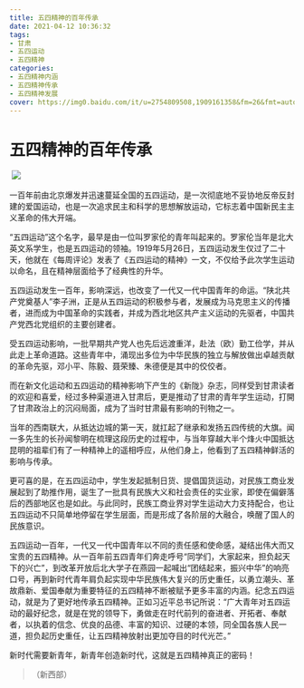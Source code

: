 ```yaml
---
title: 五四精神的百年传承
date: 2021-04-12 10:36:32
tags:
- 甘肃
- 五四运动
- 五四精神
categories:
- 五四精神内涵
- 五四精神传承
- 五四精神发展
cover: https://img0.baidu.com/it/u=2754809508,1909161358&fm=26&fmt=auto&gp=0.jpg
---
```


# 五四精神的百年传承

​		![](五四青年节.jpg)

​		一百年前由北京爆发并迅速蔓延全国的五四运动，是一次彻底地不妥协地反帝反封建的爱国运动，也是一次追求民主和科学的思想解放运动，它标志着中国新民主主义革命的伟大开端。

“五四运动”这个名字，最早是由一位叫罗家伦的青年叫起来的。罗家伦当年是北大英文系学生，也是五四运动的领袖。1919年5月26日，五四运动发生仅过了二十天，他就在《每周评论》发表了《五四运动的精神》一文，不仅给予此次学生运动以命名，且在精神层面给予了经典性的升华。

五四运动发生一百年，影响深远，也改变了一代又一代中国青年的命运。“陕北共产党奠基人”李子洲，正是从五四运动的积极参与者，发展成为马克思主义的传播者，进而成为中国革命的实践者，并成为西北地区共产主义运动的先驱者，中国共产党西北党组织的主要创建者。

受五四运动影响，一批早期共产党人也先后远渡重洋，赴法（欧）勤工俭学，并从此走上革命道路。这些青年中，涌现出多位为中华民族的独立与解放做出卓越贡献的革命先驱，邓小平、陈毅、聂荣臻、朱德便是其中的佼佼者。

而在新文化运动和五四运动的精神影响下产生的《新陇》杂志，同样受到甘肃读者的欢迎和喜爱，经过多种渠道进入甘肃后，更是推动了甘肃的青年学生运动，打開了甘肃政治上的沉闷局面，成为了当时甘肃最有影响的刊物之一。

当年的西南联大，从抵达边城的第一天，就扛起了继承和发扬五四传统的大旗。闻一多先生的长孙闻黎明在梳理这段历史的过程中，与当年穿越大半个烽火中国抵达昆明的祖辈们有了一种精神上的遥相呼应，从他们身上，他看到了五四精神鲜活的影响与传承。

更可喜的是，在五四运动中，学生发起抵制日货、提倡国货运动，对民族工商业发展起到了助推作用，诞生了一批具有民族大义和社会责任的实业家，即使在偏僻落后的西部地区也是如此。与此同时，民族工商业界对学生运动大力支持配合，也让五四运动不只简单地停留在学生层面，而是形成了各阶层的大融合，唤醒了国人的民族意识。

五四运动一百年，一代又一代中国青年以不同的责任感和使命感，凝结出伟大而又宝贵的五四精神。从一百年前五四青年们奔走呼号“同学们，大家起来，担负起天下的兴亡”，到改革开放后北大学子在燕园一起喊出“团结起来，振兴中华”的响亮口号，再到新时代青年肩负起实现中华民族伟大复兴的历史重任，以勇立潮头、革故鼎新、爱国奉献为重要特征的五四精神不断被赋予更多丰富的内涵。纪念五四运动，就是为了更好地传承五四精神。正如习近平总书记所说：“广大青年对五四运动的最好纪念，就是在党的领导下，勇做走在时代前列的奋进者、开拓者、奉献者，以执着的信念、优良的品德、丰富的知识、过硬的本领，同全国各族人民一道，担负起历史重任，让五四精神放射出更加夺目的时代光芒。”

新时代需要新青年，新青年创造新时代，这就是五四精神真正的密码！


> （新西部）